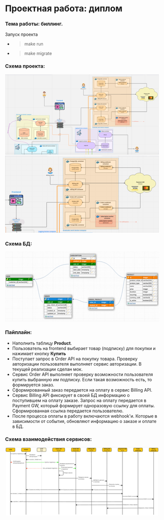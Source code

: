# Проектная работа: диплом
### Тема работы: биллинг.

Запуск проекта
* > make run
* > make migrate


### Схема проекта:
![](project_schema.png)
![](project_schema_graduade_work.png)

### Схема БД:

![](database_schema.png)
### Пайплайн:
* Наполнить таблицу **Product**.
* Пользователь на frontend выбирает товар (подписку) для покупки и 
нажимает кнопку **Купить**
* Поступает запрос в Order API на покупку товара. 
Проверку авторизации пользователя выполняет сервис авторизации. В текущей реализации сделан мок.
* Сервис Order API выполняет проверку возможности пользователя купить выбранную им подписку.
Если такая возможность есть, то формируется заказ.
* Сформированный заказ передается на оплату в сервис Billing API.
* Сервис Billing API фиксирует в своей БД информацию о поступившем на оплату заказе.
Запрос на оплату передается в Payment GW, который формирует одноразовую ссылку для оплаты. Сформированная ссылка передается пользователю.
* После процесса оплаты в работу включаются webhook'и. Которые в зависимости от события, обновляют информацию о заказе и оплате в БД.

### Схема взаимодействия сервисов:
![](pipeline_schema.png)